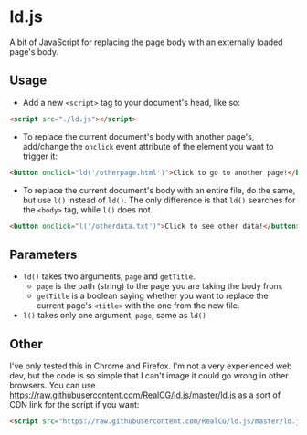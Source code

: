# ld.js
A bit of JavaScript for replacing the page body with an externally loaded page's body.

## Usage
- Add a new `<script>` tag to your document's head, like so:
```HTML
<script src="./ld.js"></script>
```
- To replace the current document's body with another page's, add/change the `onclick` event attribute of the element you want to trigger it:
```HTML
<button onclick="ld('/otherpage.html')">Click to go to another page!</button>
```
- To replace the current document's body with an entire file, do the same, but use `l()` instead of `ld()`. The only difference is that `ld()` searches for the `<body>` tag, while `l()` does not.
```HTML
<button onclick="l('/otherdata.txt')">Click to see other data!</button>
```

## Parameters
- `ld()` takes two arguments, `page` and `getTitle`.
  - `page` is the path (string) to the page you are taking the body from.
  - `getTitle` is a boolean saying whether you want to replace the current page's `<title>` with the one from the new file.
- `l()` takes only one argument, `page`, same as `ld()`

## Other
I've only tested this in Chrome and Firefox. I'm not a very experienced web dev, but the code is so simple that I can't image it could go wrong in other browsers.
You can use https://raw.githubusercontent.com/RealCG/ld.js/master/ld.js as a sort of CDN link for the script if you want:
```HTML
<script src="https://raw.githubusercontent.com/RealCG/ld.js/master/ld.js"></script>
```
